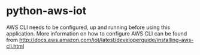 # python-aws-iot

AWS CLI needs to be configured, up and running before using this application.
More information on how to configure AWS CLI can be found from http://docs.aws.amazon.com/iot/latest/developerguide/installing-aws-cli.html

